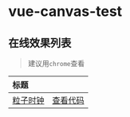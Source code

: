 # vue-canvas-test

## 在线效果列表
> 建议用`chrome`查看

[placeholder]:p

| 标题 |  |
| :-------- | :--------:|
| [粒子时钟](https://chenhebing.github.io/vue-canvas-test/dist/index.html#/cool-clock) | [查看代码](https://github.com/chenhebing/vue-canvas-test/blob/master/src/pages/CoolClock/index.vue) |
[/placeholder]:p
